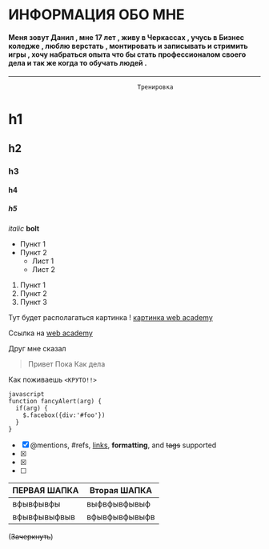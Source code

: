 
# ИНФОРМАЦИЯ ОБО МНЕ
#### Меня зовут Данил , мне 17 лет , живу в Черкассах , учусь в Бизнес коледже , люблю верстать , монтировать и записывать и стримить игры , хочу набраться опыта что бы стать профессионалом своего дела и так же когда то обучать людей . 


-------
                                        Тренировка
# h1
## h2
### h3
#### h4
##### h5

*italic*
**bolt**

* Пункт 1
* Пункт 2
  * Лист 1
  * Лист 2

1. Пункт 1
2. Пункт 2
3. Пункт 3

Тут будет располагаться картинка ! [картинка web academy](webacad.jpg)

Сcылка на [web academy](https://web-academy.com.ua)

Друг мне сказал 
>Привет 
>Пока
>Как дела

Как поживаешь
`<КРУТО!!>`

```
javascript
function fancyAlert(arg) {
  if(arg) {
    $.facebox({div:'#foo'})
  }
}
```

- [x] @mentions, #refs, [links](), **formatting**, and <del>tags</del> supported
- [x] 
- [x]
- [ ] 

ПЕРВАЯ ШАПКА | Вторая ШАПКА
-------      | -
вфывфывфы    | выфвфывфывыф
вфывфывыфвыв | вфывфывфывыфв

(~~Зачеркнуть~~)
  




